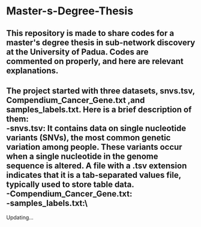# Master-s-Degree-Thesis
This repository is made to share codes for a master's degree thesis in sub-network discovery at the University of Padua.
Codes are commented on properly, and here are relevant explanations.
-----------------------------------------------------------------------------------------------------------------------------------------------------------------------------------------
The project started with three datasets, snvs.tsv, Compendium_Cancer_Gene.txt ,and samples_labels.txt. Here is a brief description of them:\
-snvs.tsv: It contains data on single nucleotide variants (SNVs), the most common genetic variation among people. These variants occur when a single nucleotide in the genome sequence is altered. A file with a .tsv extension indicates that it is a tab-separated values file, typically used to store table data.\
-Compendium_Cancer_Gene.txt:\
-samples_labels.txt:\
-----------------------------------------------------------------------------------------------------------------------------------------------------------------------------------------

Updating...
